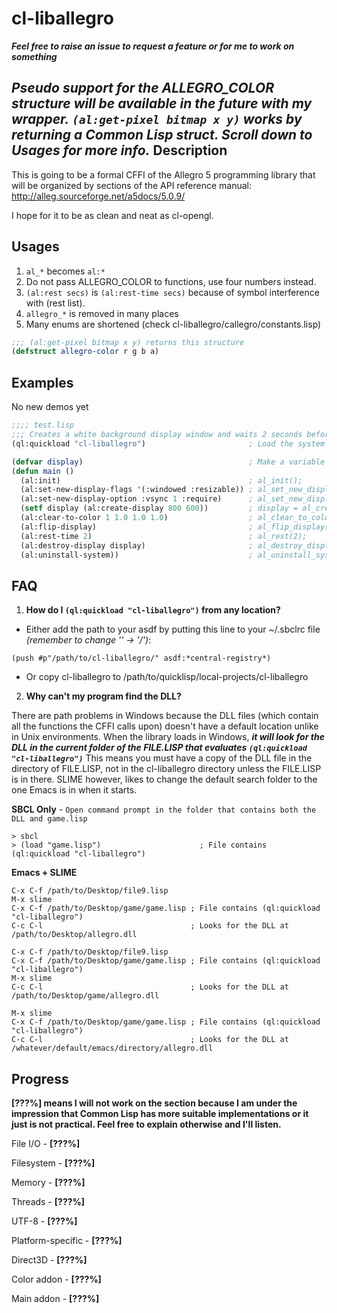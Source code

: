cl-liballegro
==========

***Feel free to raise an issue to request a feature or for me to work on something***

***Pseudo support for the ALLEGRO_COLOR structure will be available in the future with my wrapper.*** 
***`(al:get-pixel bitmap x y)` works by returning a Common Lisp struct. Scroll down to Usages for more info.***
Description
--------------

This is going to be a formal CFFI of the Allegro 5 programming library
that will be organized by sections of the API reference manual:
http://alleg.sourceforge.net/a5docs/5.0.9/

I hope for it to be as clean and neat as cl-opengl.


Usages
--------------
1. `al_*` becomes `al:*`
2. Do not pass ALLEGRO_COLOR to functions, use four numbers instead.
3. `(al:rest secs)` is `(al:rest-time secs)` because of symbol interference with (rest list).
4. `allegro_*` is removed in many places
5. Many enums are shortened (check cl-liballegro/callegro/constants.lisp)
 
```cl
;;; (al:get-pixel bitmap x y) returns this structure
(defstruct allegro-color r g b a)
```

Examples
--------------

No new demos yet

```cl
;;;; test.lisp
;;; Creates a white background display window and waits 2 seconds before closing.
(ql:quickload "cl-liballegro")                       ; Load the system

(defvar display)                                     ; Make a variable that holds the ALLEGRO_DISPLAY pointer
(defun main ()
  (al:init)                                          ; al_init();
  (al:set-new-display-flags '(:windowed :resizable)) ; al_set_new_display_flags(ALLEGRO_WINDOWED | ALLEGRO_RESIZABLE);
  (al:set-new-display-option :vsync 1 :require)      ; al_set_new_display_option(ALLEGRO_VSYNC, 1, ALLEGRO_REQUIRE);
  (setf display (al:create-display 800 600))         ; display = al_create_display(800, 600);
  (al:clear-to-color 1 1.0 1.0 1.0)                  ; al_clear_to_color(...); // Not using an ALLEGRO_COLOR structure
  (al:flip-display)                                  ; al_flip_display();
  (al:rest-time 2)                                   ; al_rest(2);
  (al:destroy-display display)                       ; al_destroy_display(display);
  (al:uninstall-system))                             ; al_uninstall_system();
```

FAQ
--------------
1. **How do I `(ql:quickload "cl-liballegro")` from any location?**
 * Either add the path to your asdf by putting this line to your ~/.sbclrc file *(remember to change '\' -> '/')*: 
```
(push #p"/path/to/cl-liballegro/" asdf:*central-registry*)
```
 * Or copy cl-liballegro to /path/to/quicklisp/local-projects/cl-liballegro
 
2. **Why can't my program find the DLL?**

 There are path problems in Windows because the DLL files (which contain all the functions the CFFI calls upon) 
 doesn't have a default location unlike in Unix environments. When the library loads in Windows, ***it will look for 
 the DLL in the current folder of the FILE.LISP that evaluates `(ql:quickload "cl-liballegro")`*** This means you must 
 have a copy of the DLL file in the directory of FILE.LISP, not in the cl-liballegro directory unless the FILE.LISP is 
 in there. SLIME however, likes to change the default search folder to the one Emacs is in when it starts.

 **SBCL Only** - `Open command prompt in the folder that contains both the DLL and game.lisp`
```
> sbcl
> (load "game.lisp")                      ; File contains (ql:quickload "cl-liballegro")
```

 **Emacs + SLIME**
```
C-x C-f /path/to/Desktop/file9.lisp
M-x slime
C-x C-f /path/to/Desktop/game/game.lisp ; File contains (ql:quickload "cl-liballegro")
C-c C-l                                 ; Looks for the DLL at /path/to/Desktop/allegro.dll
```
```
C-x C-f /path/to/Desktop/file9.lisp
C-x C-f /path/to/Desktop/game/game.lisp ; File contains (ql:quickload "cl-liballegro")
M-x slime
C-c C-l                                 ; Looks for the DLL at /path/to/Desktop/game/allegro.dll
```
```
M-x slime
C-x C-f /path/to/Desktop/game/game.lisp ; File contains (ql:quickload "cl-liballegro")
C-c C-l                                 ; Looks for the DLL at /whatever/default/emacs/directory/allegro.dll
```

Progress 
--------------

**[???%] means I will not work on the section because I am under the impression
that Common Lisp has more suitable implementations or it just is not practical. 
Feel free to explain otherwise and I'll listen.**

File I/O - **[???%]**

Filesystem - **[???%]**

Memory - **[???%]**

Threads - **[???%]**

UTF-8 - **[???%]**

Platform-specific - **[???%]**

Direct3D - **[???%]**

Color addon - **[???%]**

Main addon - **[???%]**
